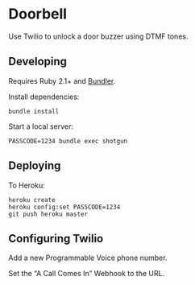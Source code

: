 # Doorbell

Use Twilio to unlock a door buzzer using DTMF tones.

## Developing

Requires Ruby 2.1+ and [Bundler](http://bundler.io/).

Install dependencies:

    bundle install

Start a local server:

    PASSCODE=1234 bundle exec shotgun

## Deploying

To Heroku:

    heroku create
    heroku config:set PASSCODE=1234
    git push heroku master

## Configuring Twilio

Add a new Programmable Voice phone number.

Set the “A Call Comes In” Webhook to the URL.
